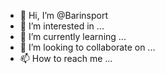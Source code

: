 - 👋 Hi, I’m @Barinsport
- 👀 I’m interested in ...
- 🌱 I’m currently learning ...
- 💞️ I’m looking to collaborate on ...
- 📫 How to reach me ...

<!---
Barinsport/Barinsport is a ✨ special ✨ repository because its `README.md` (this file) appears on your GitHub profile.
You can click the Preview link to take a look at your changes.
--->
